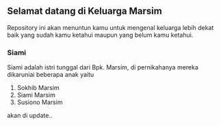 ## Selamat datang di Keluarga Marsim

Repository ini akan menuntun kamu untuk mengenal keluarga lebih dekat baik yang sudah kamu ketahui maupun yang belum kamu ketahui.

### Siami

Siami adalah istri tunggal dari Bpk. Marsim, di pernikahanya mereka dikaruniai beberapa anak yaitu

1. Sokhib Marsim
2. Siami Marsim
3. Susiono Marsim

akan di update..

